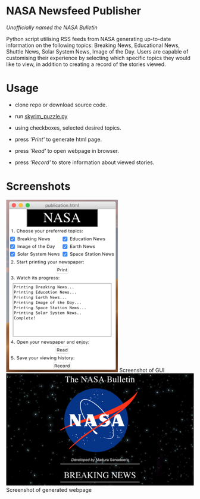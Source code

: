 # NASA Newsfeed Publisher

<i> Unofficially named the NASA Bulletin </i>

Python script utilising RSS feeds from NASA generating up-to-date information on the following topics: Breaking News, Educational News, Shuttle News, Solar System News, Image of the Day. Users are capable of customising their experience by selecting which specific topics they would like to view, in addition to creating a record of the stories viewed.


# Usage
* clone repo or download source code.

* run [skyrim_puzzle.py](https://github.com/madurasenadeera/NASA-newsfeed-publisher/blob/master/NASA_newsfeed_publisher.py)

* using checkboxes, selected desired topics.

* press <i> 'Print'</i>  to generate html page.

* press <i> 'Read'</i>  to open webpage in browser.

* press <i> 'Record'</i>  to store information about viewed stories.

# Screenshots

<img src = "Screenshot%20-%20UI.png" width="300">
Screenshot of GUI

<img src = "Screenshot%20-%20NASA%20Bulletin%20Webpage.png" width="800">
Screenshot of generated webpage
